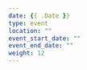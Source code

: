 ```yaml
---
date: {{ .Date }}
type: event
location: ""
event_start_date: ""
event_end_date: ""
weight: 12
---
```

